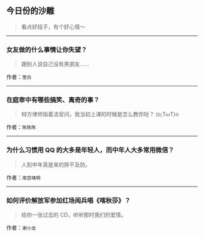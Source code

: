 ## 今日份的沙雕

> 看点好段子，有个好心情～


 
---

### 女友做的什么事情让你失望？

> 跟别人说自己没有男朋友……


作者：`葱白`

---

### 在庭审中有哪些搞笑、离奇的事？

> 辩方律师指着法官问，我当初上课的时候是怎么教你哒？ (o;TωT)o


作者：`陈陈陈`

---

### 为什么习惯用 QQ 的大多是年轻人，而中年人大多常用微信？

> 人到中年真是来的猝不及防。


作者：`南宫靖明`

---

### 如何评价解放军参加红场阅兵唱《喀秋莎》？

> 给你一张过去的 CD，听听那时我们的爱情。


作者：`谢小龙`